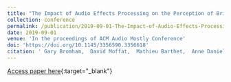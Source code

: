 ```yaml
---
title: "The Impact of Audio Effects Processing on the Perception of Brightness and Warmth"
collection: conference
permalink: /publication/2019-09-01-The-Impact-of-Audio-Effects-Processing-on-the-Perception-of-Brightness-and-Warmth
date: 2019-09-01
venue: 'In the proceedings of ACM Audio Mostly Conference'
doi: 'https://doi.org/10.1145/3356590.3356618'
citation: ' Gary Bromham,  David Moffat,  Mathieu Barthet,  Anne Danielsen,  György Fazekas, &quot;The Impact of Audio Effects Processing on the Perception of Brightness and Warmth.&quot; In the proceedings of ACM Audio Mostly Conference, 2019.'
---
```

[Access paper here](../files/AES_145_Papers_paper_134.pdf){:target="_blank"}

<!-- https://doi.org/10.1145/3356590.3356618){:target="_blank"} -->

